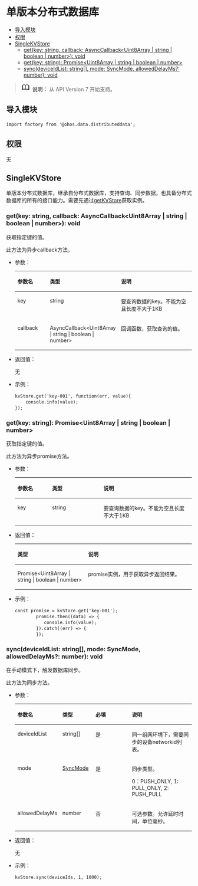 # 单版本分布式数据库<a name="ZH-CN_TOPIC_0000001209252187"></a>

-   [导入模块](#zh-cn_topic_0000001129947446_s56d19203690d4782bfc74069abb6bd71)
-   [权限](#zh-cn_topic_0000001129947446_section11257113618419)
-   [SingleKVStore](#zh-cn_topic_0000001129947446_section12882825611)
    -   [get\(key: string, callback: AsyncCallback<Uint8Array | string | boolean | number\>\): void](#zh-cn_topic_0000001129947446_section2013623011386)
    -   [get\(key: string\): Promise<Uint8Array | string | boolean | number\>](#zh-cn_topic_0000001129947446_section5647141894316)
    -   [sync\(deviceIdList: string\[\], mode: SyncMode, allowedDelayMs?: number\): void](#zh-cn_topic_0000001129947446_section06419235582)


>![](../../public_sys-resources/icon-note.gif) **说明：** 
>从 API Version 7 开始支持。

## 导入模块<a name="zh-cn_topic_0000001129947446_s56d19203690d4782bfc74069abb6bd71"></a>

```
import factory from '@ohos.data.distributeddata';
```

## 权限<a name="zh-cn_topic_0000001129947446_section11257113618419"></a>

无

## SingleKVStore<a name="zh-cn_topic_0000001129947446_section12882825611"></a>

单版本分布式数据库，继承自分布式数据库，支持查询、同步数据，也具备分布式数据库的所有的接口能力。需要先通过[getKVStore](js-apis-data-kvmanager.md#zh-cn_topic_0000001179090937_section51960467216)获取实例。

### get\(key: string, callback: AsyncCallback<Uint8Array | string | boolean | number\>\): void<a name="zh-cn_topic_0000001129947446_section2013623011386"></a>

获取指定键的值。

此方法为异步callback方法。

-   参数：

    <a name="zh-cn_topic_0000001129947446_table1913714301387"></a>
    <table><thead align="left"><tr id="zh-cn_topic_0000001129947446_row20137730143813"><th class="cellrowborder" valign="top" width="19.541954195419542%" id="mcps1.1.4.1.1"><p id="zh-cn_topic_0000001129947446_p14137153017383"><a name="zh-cn_topic_0000001129947446_p14137153017383"></a><a name="zh-cn_topic_0000001129947446_p14137153017383"></a>参数名</p>
    </th>
    <th class="cellrowborder" valign="top" width="29.14291429142914%" id="mcps1.1.4.1.2"><p id="zh-cn_topic_0000001129947446_p11137113011389"><a name="zh-cn_topic_0000001129947446_p11137113011389"></a><a name="zh-cn_topic_0000001129947446_p11137113011389"></a>类型</p>
    </th>
    <th class="cellrowborder" valign="top" width="51.315131513151314%" id="mcps1.1.4.1.3"><p id="zh-cn_topic_0000001129947446_p9137143011385"><a name="zh-cn_topic_0000001129947446_p9137143011385"></a><a name="zh-cn_topic_0000001129947446_p9137143011385"></a>说明</p>
    </th>
    </tr>
    </thead>
    <tbody><tr id="zh-cn_topic_0000001129947446_row15137173014380"><td class="cellrowborder" valign="top" width="19.541954195419542%" headers="mcps1.1.4.1.1 "><p id="zh-cn_topic_0000001129947446_p15137330173815"><a name="zh-cn_topic_0000001129947446_p15137330173815"></a><a name="zh-cn_topic_0000001129947446_p15137330173815"></a>key</p>
    </td>
    <td class="cellrowborder" valign="top" width="29.14291429142914%" headers="mcps1.1.4.1.2 "><p id="zh-cn_topic_0000001129947446_p1713863017383"><a name="zh-cn_topic_0000001129947446_p1713863017383"></a><a name="zh-cn_topic_0000001129947446_p1713863017383"></a>string</p>
    </td>
    <td class="cellrowborder" valign="top" width="51.315131513151314%" headers="mcps1.1.4.1.3 "><p id="zh-cn_topic_0000001129947446_p513843019386"><a name="zh-cn_topic_0000001129947446_p513843019386"></a><a name="zh-cn_topic_0000001129947446_p513843019386"></a>要查询数据的key。不能为空且长度不大于1KB</p>
    </td>
    </tr>
    <tr id="zh-cn_topic_0000001129947446_row111381630143817"><td class="cellrowborder" valign="top" width="19.541954195419542%" headers="mcps1.1.4.1.1 "><p id="zh-cn_topic_0000001129947446_p51381130173814"><a name="zh-cn_topic_0000001129947446_p51381130173814"></a><a name="zh-cn_topic_0000001129947446_p51381130173814"></a>callback</p>
    </td>
    <td class="cellrowborder" valign="top" width="29.14291429142914%" headers="mcps1.1.4.1.2 "><p id="zh-cn_topic_0000001129947446_p1013823015387"><a name="zh-cn_topic_0000001129947446_p1013823015387"></a><a name="zh-cn_topic_0000001129947446_p1013823015387"></a>AsyncCallback&lt;Uint8Array | string | boolean | number&gt;</p>
    </td>
    <td class="cellrowborder" valign="top" width="51.315131513151314%" headers="mcps1.1.4.1.3 "><p id="zh-cn_topic_0000001129947446_p813819305384"><a name="zh-cn_topic_0000001129947446_p813819305384"></a><a name="zh-cn_topic_0000001129947446_p813819305384"></a>回调函数，获取查询的值。</p>
    </td>
    </tr>
    </tbody>
    </table>

-   返回值：

    无

-   示例：

    ```
    kvStore.get('key-001', function(err, value){
        console.info(value);
    });
    ```


### get\(key: string\): Promise<Uint8Array | string | boolean | number\><a name="zh-cn_topic_0000001129947446_section5647141894316"></a>

获取指定键的值。

此方法为异步promise方法。

-   参数：

    <a name="zh-cn_topic_0000001129947446_table4647818164315"></a>
    <table><thead align="left"><tr id="zh-cn_topic_0000001129947446_row16481918184315"><th class="cellrowborder" valign="top" width="19.541954195419542%" id="mcps1.1.4.1.1"><p id="zh-cn_topic_0000001129947446_p186481918104313"><a name="zh-cn_topic_0000001129947446_p186481918104313"></a><a name="zh-cn_topic_0000001129947446_p186481918104313"></a>参数名</p>
    </th>
    <th class="cellrowborder" valign="top" width="29.14291429142914%" id="mcps1.1.4.1.2"><p id="zh-cn_topic_0000001129947446_p264851804315"><a name="zh-cn_topic_0000001129947446_p264851804315"></a><a name="zh-cn_topic_0000001129947446_p264851804315"></a>类型</p>
    </th>
    <th class="cellrowborder" valign="top" width="51.315131513151314%" id="mcps1.1.4.1.3"><p id="zh-cn_topic_0000001129947446_p206486189432"><a name="zh-cn_topic_0000001129947446_p206486189432"></a><a name="zh-cn_topic_0000001129947446_p206486189432"></a>说明</p>
    </th>
    </tr>
    </thead>
    <tbody><tr id="zh-cn_topic_0000001129947446_row136493184436"><td class="cellrowborder" valign="top" width="19.541954195419542%" headers="mcps1.1.4.1.1 "><p id="zh-cn_topic_0000001129947446_p164931854319"><a name="zh-cn_topic_0000001129947446_p164931854319"></a><a name="zh-cn_topic_0000001129947446_p164931854319"></a>key</p>
    </td>
    <td class="cellrowborder" valign="top" width="29.14291429142914%" headers="mcps1.1.4.1.2 "><p id="zh-cn_topic_0000001129947446_p1064991854311"><a name="zh-cn_topic_0000001129947446_p1064991854311"></a><a name="zh-cn_topic_0000001129947446_p1064991854311"></a>string</p>
    </td>
    <td class="cellrowborder" valign="top" width="51.315131513151314%" headers="mcps1.1.4.1.3 "><p id="zh-cn_topic_0000001129947446_p15650141834319"><a name="zh-cn_topic_0000001129947446_p15650141834319"></a><a name="zh-cn_topic_0000001129947446_p15650141834319"></a>要查询数据的key。不能为空且长度不大于1KB</p>
    </td>
    </tr>
    </tbody>
    </table>

-   返回值：

    <a name="zh-cn_topic_0000001129947446_table20650161884312"></a>
    <table><thead align="left"><tr id="zh-cn_topic_0000001129947446_row11650121820433"><th class="cellrowborder" valign="top" width="39.94%" id="mcps1.1.3.1.1"><p id="zh-cn_topic_0000001129947446_p4650181884318"><a name="zh-cn_topic_0000001129947446_p4650181884318"></a><a name="zh-cn_topic_0000001129947446_p4650181884318"></a>类型</p>
    </th>
    <th class="cellrowborder" valign="top" width="60.06%" id="mcps1.1.3.1.2"><p id="zh-cn_topic_0000001129947446_p96501118194314"><a name="zh-cn_topic_0000001129947446_p96501118194314"></a><a name="zh-cn_topic_0000001129947446_p96501118194314"></a>说明</p>
    </th>
    </tr>
    </thead>
    <tbody><tr id="zh-cn_topic_0000001129947446_row2065071884319"><td class="cellrowborder" valign="top" width="39.94%" headers="mcps1.1.3.1.1 "><p id="zh-cn_topic_0000001129947446_p1065131812433"><a name="zh-cn_topic_0000001129947446_p1065131812433"></a><a name="zh-cn_topic_0000001129947446_p1065131812433"></a>Promise&lt;Uint8Array | string | boolean | number&gt;</p>
    </td>
    <td class="cellrowborder" valign="top" width="60.06%" headers="mcps1.1.3.1.2 "><p id="zh-cn_topic_0000001129947446_p2065191813435"><a name="zh-cn_topic_0000001129947446_p2065191813435"></a><a name="zh-cn_topic_0000001129947446_p2065191813435"></a>promise实例，用于获取异步返回结果。</p>
    </td>
    </tr>
    </tbody>
    </table>

-   示例：

    ```
    const promise = kvStore.get('key-001');
            promise.then((data) => {
               console.info(value);
            }).catch((err) => {
            });
    ```


### sync\(deviceIdList: string\[\], mode: SyncMode, allowedDelayMs?: number\): void<a name="zh-cn_topic_0000001129947446_section06419235582"></a>

在手动模式下，触发数据库同步。

此方法为同步方法。

-   参数：

    <a name="zh-cn_topic_0000001129947446_table16642172313584"></a>
    <table><thead align="left"><tr id="zh-cn_topic_0000001129947446_row1064292310587"><th class="cellrowborder" valign="top" width="17.91%" id="mcps1.1.5.1.1"><p id="zh-cn_topic_0000001129947446_p9642172345810"><a name="zh-cn_topic_0000001129947446_p9642172345810"></a><a name="zh-cn_topic_0000001129947446_p9642172345810"></a>参数名</p>
    </th>
    <th class="cellrowborder" valign="top" width="19.009999999999998%" id="mcps1.1.5.1.2"><p id="zh-cn_topic_0000001129947446_p1264242365813"><a name="zh-cn_topic_0000001129947446_p1264242365813"></a><a name="zh-cn_topic_0000001129947446_p1264242365813"></a>类型</p>
    </th>
    <th class="cellrowborder" valign="top" width="24.169999999999998%" id="mcps1.1.5.1.3"><p id="zh-cn_topic_0000001129947446_p46421923185813"><a name="zh-cn_topic_0000001129947446_p46421923185813"></a><a name="zh-cn_topic_0000001129947446_p46421923185813"></a>必填</p>
    </th>
    <th class="cellrowborder" valign="top" width="38.91%" id="mcps1.1.5.1.4"><p id="zh-cn_topic_0000001129947446_p16426231582"><a name="zh-cn_topic_0000001129947446_p16426231582"></a><a name="zh-cn_topic_0000001129947446_p16426231582"></a>说明</p>
    </th>
    </tr>
    </thead>
    <tbody><tr id="zh-cn_topic_0000001129947446_row196421223165820"><td class="cellrowborder" valign="top" width="17.91%" headers="mcps1.1.5.1.1 "><p id="zh-cn_topic_0000001129947446_p176426239586"><a name="zh-cn_topic_0000001129947446_p176426239586"></a><a name="zh-cn_topic_0000001129947446_p176426239586"></a>deviceIdList</p>
    </td>
    <td class="cellrowborder" valign="top" width="19.009999999999998%" headers="mcps1.1.5.1.2 "><p id="zh-cn_topic_0000001129947446_p11642192345813"><a name="zh-cn_topic_0000001129947446_p11642192345813"></a><a name="zh-cn_topic_0000001129947446_p11642192345813"></a>string[]</p>
    </td>
    <td class="cellrowborder" valign="top" width="24.169999999999998%" headers="mcps1.1.5.1.3 "><p id="zh-cn_topic_0000001129947446_p196428238584"><a name="zh-cn_topic_0000001129947446_p196428238584"></a><a name="zh-cn_topic_0000001129947446_p196428238584"></a>是</p>
    </td>
    <td class="cellrowborder" valign="top" width="38.91%" headers="mcps1.1.5.1.4 "><p id="zh-cn_topic_0000001129947446_p564282316586"><a name="zh-cn_topic_0000001129947446_p564282316586"></a><a name="zh-cn_topic_0000001129947446_p564282316586"></a>同一组网环境下，需要同步的设备networkid列表。</p>
    </td>
    </tr>
    <tr id="zh-cn_topic_0000001129947446_row15290171774817"><td class="cellrowborder" valign="top" width="17.91%" headers="mcps1.1.5.1.1 "><p id="zh-cn_topic_0000001129947446_p52919178483"><a name="zh-cn_topic_0000001129947446_p52919178483"></a><a name="zh-cn_topic_0000001129947446_p52919178483"></a>mode</p>
    </td>
    <td class="cellrowborder" valign="top" width="19.009999999999998%" headers="mcps1.1.5.1.2 "><p id="zh-cn_topic_0000001129947446_p0291617134819"><a name="zh-cn_topic_0000001129947446_p0291617134819"></a><a name="zh-cn_topic_0000001129947446_p0291617134819"></a><a href="js-apis-data-type.md#zh-cn_topic_0000001129943828_section53541759205119">SyncMode</a></p>
    </td>
    <td class="cellrowborder" valign="top" width="24.169999999999998%" headers="mcps1.1.5.1.3 "><p id="zh-cn_topic_0000001129947446_p1829171719482"><a name="zh-cn_topic_0000001129947446_p1829171719482"></a><a name="zh-cn_topic_0000001129947446_p1829171719482"></a>是</p>
    </td>
    <td class="cellrowborder" valign="top" width="38.91%" headers="mcps1.1.5.1.4 "><p id="zh-cn_topic_0000001129947446_p219412514334"><a name="zh-cn_topic_0000001129947446_p219412514334"></a><a name="zh-cn_topic_0000001129947446_p219412514334"></a>同步类型。</p>
    <p id="zh-cn_topic_0000001129947446_p72914177486"><a name="zh-cn_topic_0000001129947446_p72914177486"></a><a name="zh-cn_topic_0000001129947446_p72914177486"></a>0：PUSH_ONLY, 1: PULL_ONLY, 2: PUSH_PULL</p>
    </td>
    </tr>
    <tr id="zh-cn_topic_0000001129947446_row7797191217527"><td class="cellrowborder" valign="top" width="17.91%" headers="mcps1.1.5.1.1 "><p id="zh-cn_topic_0000001129947446_p11797512195211"><a name="zh-cn_topic_0000001129947446_p11797512195211"></a><a name="zh-cn_topic_0000001129947446_p11797512195211"></a>allowedDelayMs</p>
    </td>
    <td class="cellrowborder" valign="top" width="19.009999999999998%" headers="mcps1.1.5.1.2 "><p id="zh-cn_topic_0000001129947446_p15797181210529"><a name="zh-cn_topic_0000001129947446_p15797181210529"></a><a name="zh-cn_topic_0000001129947446_p15797181210529"></a>number</p>
    </td>
    <td class="cellrowborder" valign="top" width="24.169999999999998%" headers="mcps1.1.5.1.3 "><p id="zh-cn_topic_0000001129947446_p10797712145215"><a name="zh-cn_topic_0000001129947446_p10797712145215"></a><a name="zh-cn_topic_0000001129947446_p10797712145215"></a>否</p>
    </td>
    <td class="cellrowborder" valign="top" width="38.91%" headers="mcps1.1.5.1.4 "><p id="zh-cn_topic_0000001129947446_p20797912145218"><a name="zh-cn_topic_0000001129947446_p20797912145218"></a><a name="zh-cn_topic_0000001129947446_p20797912145218"></a>可选参数。允许延时时间，单位毫秒。</p>
    </td>
    </tr>
    </tbody>
    </table>

-   返回值：

    无

-   示例：

    ```
    kvStore.sync(deviceIds, 1, 1000);
    ```


